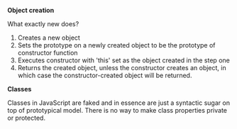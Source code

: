 **Object creation**

What exactly new does?

1. Creates a new object
2. Sets the prototype on a newly created object to be the prototype of constructor function
3. Executes constructor with 'this' set as the object created in the step one
4. Returns the created object, unless the constructor creates an object, in which case the constructor-created object will be returned.
    
**Classes**

Classes in JavaScript are faked and in essence are just a syntactic sugar on top of prototypical model.
There is no way to make class properties private or protected.
